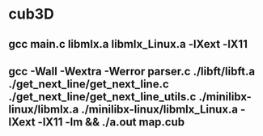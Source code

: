 # cub3D
## gcc main.c libmlx.a libmlx_Linux.a -lXext -lX11
## gcc -Wall -Wextra -Werror parser.c  ./libft/libft.a ./get_next_line/get_next_line.c ./get_next_line/get_next_line_utils.c  ./minilibx-linux/libmlx.a ./minilibx-linux/libmlx_Linux.a -lXext -lX11 -lm && ./a.out map.cub
